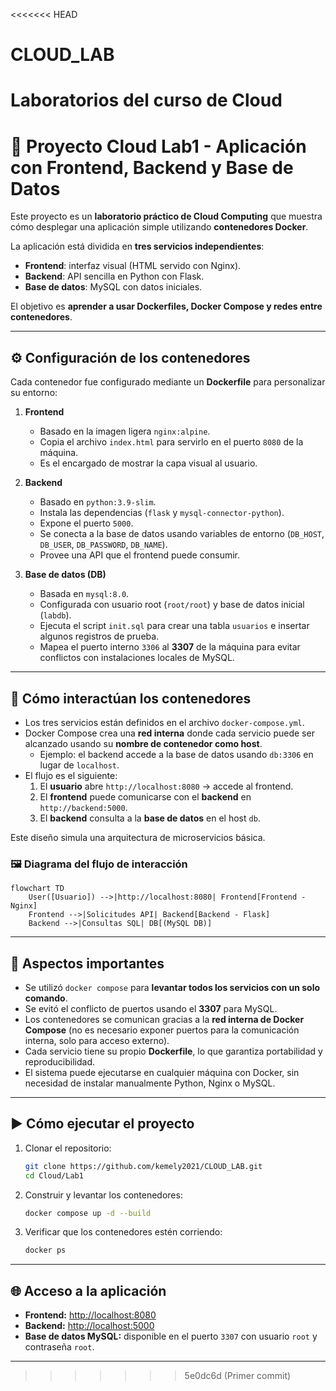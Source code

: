 <<<<<<< HEAD
# CLOUD_LAB
Laboratorios del curso de Cloud
=======
# 🚀 Proyecto Cloud Lab1 - Aplicación con Frontend, Backend y Base de Datos

Este proyecto es un **laboratorio práctico de Cloud Computing** que muestra cómo desplegar una aplicación simple utilizando **contenedores Docker**.  

La aplicación está dividida en **tres servicios independientes**:
- **Frontend**: interfaz visual (HTML servido con Nginx).
- **Backend**: API sencilla en Python con Flask.
- **Base de datos**: MySQL con datos iniciales.

El objetivo es **aprender a usar Dockerfiles, Docker Compose y redes entre contenedores**.

---

## ⚙️ Configuración de los contenedores

Cada contenedor fue configurado mediante un **Dockerfile** para personalizar su entorno:

1. **Frontend**  
   - Basado en la imagen ligera `nginx:alpine`.  
   - Copia el archivo `index.html` para servirlo en el puerto `8080` de la máquina.  
   - Es el encargado de mostrar la capa visual al usuario.

2. **Backend**  
   - Basado en `python:3.9-slim`.  
   - Instala las dependencias (`flask` y `mysql-connector-python`).  
   - Expone el puerto `5000`.  
   - Se conecta a la base de datos usando variables de entorno (`DB_HOST`, `DB_USER`, `DB_PASSWORD`, `DB_NAME`).  
   - Provee una API que el frontend puede consumir.

3. **Base de datos (DB)**  
   - Basada en `mysql:8.0`.  
   - Configurada con usuario root (`root/root`) y base de datos inicial (`labdb`).  
   - Ejecuta el script `init.sql` para crear una tabla `usuarios` e insertar algunos registros de prueba.  
   - Mapea el puerto interno `3306` al **3307** de la máquina para evitar conflictos con instalaciones locales de MySQL.

---

## 🔗 Cómo interactúan los contenedores

- Los tres servicios están definidos en el archivo `docker-compose.yml`.  
- Docker Compose crea una **red interna** donde cada servicio puede ser alcanzado usando su **nombre de contenedor como host**.  
  - Ejemplo: el backend accede a la base de datos usando `db:3306` en lugar de `localhost`.  
- El flujo es el siguiente:
  1. El **usuario** abre `http://localhost:8080` → accede al frontend.  
  2. El **frontend** puede comunicarse con el **backend** en `http://backend:5000`.  
  3. El **backend** consulta a la **base de datos** en el host `db`.  

Este diseño simula una arquitectura de microservicios básica.  

### 🖼️ Diagrama del flujo de interacción

```mermaid
flowchart TD
    User([Usuario]) -->|http://localhost:8080| Frontend[Frontend - Nginx]
    Frontend -->|Solicitudes API| Backend[Backend - Flask]
    Backend -->|Consultas SQL| DB[(MySQL DB)]
```

---

## 📌 Aspectos importantes

- Se utilizó `docker compose` para **levantar todos los servicios con un solo comando**.  
- Se evitó el conflicto de puertos usando el **3307** para MySQL.  
- Los contenedores se comunican gracias a la **red interna de Docker Compose** (no es necesario exponer puertos para la comunicación interna, solo para acceso externo).  
- Cada servicio tiene su propio **Dockerfile**, lo que garantiza portabilidad y reproducibilidad.  
- El sistema puede ejecutarse en cualquier máquina con Docker, sin necesidad de instalar manualmente Python, Nginx o MySQL.  

---

## ▶️ Cómo ejecutar el proyecto

1. Clonar el repositorio:
   ```bash
   git clone https://github.com/kemely2021/CLOUD_LAB.git
   cd Cloud/Lab1
   ```

2. Construir y levantar los contenedores:
   ```bash
   docker compose up -d --build
   ```

3. Verificar que los contenedores estén corriendo:
   ```bash
   docker ps
   ```

---

## 🌐 Acceso a la aplicación

- **Frontend:** [http://localhost:8080](http://localhost:8080)  
- **Backend:** [http://localhost:5000](http://localhost:5000)  
- **Base de datos MySQL:** disponible en el puerto `3307` con usuario `root` y contraseña `root`.  

---
>>>>>>> 5e0dc6d (Primer commit)
